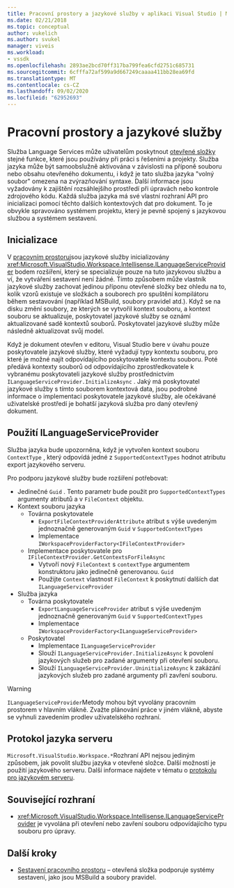 ```yaml
---
title: Pracovní prostory a jazykové služby v aplikaci Visual Studio | Microsoft Docs
ms.date: 02/21/2018
ms.topic: conceptual
author: vukelich
ms.author: svukel
manager: viveis
ms.workload:
- vssdk
ms.openlocfilehash: 2893ae2bcd70ff317ba799fea6cfd2751c685731
ms.sourcegitcommit: 6cfffa72af599a9d667249caaaa411bb28ea69fd
ms.translationtype: MT
ms.contentlocale: cs-CZ
ms.lasthandoff: 09/02/2020
ms.locfileid: "62952693"
---
```

# <a name="workspaces-and-language-services"></a>Pracovní prostory a jazykové služby

Služba Language Services může uživatelům poskytnout [otevřené složky](../ide/develop-code-in-visual-studio-without-projects-or-solutions.md) stejné funkce, které jsou používány při práci s řešeními a projekty. Služba jazyka může být samoobslužně aktivována v závislosti na příponě souboru nebo obsahu otevřeného dokumentu, i když je tato služba jazyka "volný soubor" omezena na zvýrazňování syntaxe. Další informace jsou vyžadovány k zajištění rozsáhlejšího prostředí při úpravách nebo kontrole zdrojového kódu. Každá služba jazyka má své vlastní rozhraní API pro inicializaci pomocí těchto dalších kontextových dat pro dokument. To je obvykle spravováno systémem projektu, který je pevně spojený s jazykovou službou a systémem sestavení.

## <a name="initialization"></a>Inicializace

V [pracovním prostoru](workspaces.md)jsou jazykové služby inicializovány <xref:Microsoft.VisualStudio.Workspace.Intellisense.ILanguageServiceProvider> bodem rozšíření, který se specializuje pouze na tuto jazykovou službu a ví, že vytváření sestavení není žádné. Tímto způsobem může vlastník jazykové služby zachovat jedinou příponu otevřené složky bez ohledu na to, kolik vzorů existuje ve složkách a souborech pro spuštění kompilátoru během sestavování (například MSBuild, soubory pravidel atd.). Když se na disku změní soubory, ze kterých se vytvořil kontext souboru, a kontext souboru se aktualizuje, poskytovatel jazykové služby se oznámí aktualizované sadě kontextů souborů. Poskytovatel jazykové služby může následně aktualizovat svůj model.

Když je dokument otevřen v editoru, Visual Studio bere v úvahu pouze poskytovatele jazykové služby, které vyžadují typy kontextu souboru, pro které je možné najít odpovídajícího poskytovatele kontextu souboru. Poté předává kontexty souborů od odpovídajícího zprostředkovatele k vybranému poskytovateli jazykové služby prostřednictvím `ILanguageServiceProvider.InitializeAsync` . Jaký má poskytovatel jazykové služby s tímto souborem kontextová data, jsou podrobné informace o implementaci poskytovatele jazykové služby, ale očekávané uživatelské prostředí je bohatší jazyková služba pro daný otevřený dokument.

## <a name="using-ilanguageserviceprovider"></a>Použití ILanguageServiceProvider

Služba jazyka bude upozorněna, když je vytvořen kontext souboru `ContextType` , který odpovídá jedné z `SupportedContextTypes` hodnot atributu export jazykového serveru.

Pro podporu jazykové služby bude rozšíření potřebovat:

- Jedinečné `Guid` . Tento parametr bude použit pro `SupportedContextTypes` argumenty atributů a v `FileContext` objektu.
- Kontext souboru jazyka
  - Továrna poskytovatele
    - `ExportFileContextProviderAttribute` atribut s výše uvedeným jednoznačně generovaným `Guid` v `SupportedContextTypes`
    - Implementace `IWorkspaceProviderFactory<IFileContextProvider>`
  - Implementace poskytovatele pro `IFileContextProvider.GetContextsForFileAsync`
    - Vytvoří nový `FileContext` s `contextType` argumentem konstruktoru jako jedinečně generovanou. `Guid`
    - Použijte `Context` vlastnost `FileContext` k poskytnutí dalších dat `ILanguageServiceProvider`
- Služba jazyka
  - Továrna poskytovatele
    - `ExportLanguageServiceProvider` atribut s výše uvedeným jednoznačně generovaným `Guid` v `SupportedContextTypes`
    - Implementace `IWorkspaceProviderFactory<ILanguageServiceProvider>`
  - Poskytovatel
    - Implementace `ILanguageServiceProvider`
    - Slouží `ILanguageServiceProvider.InitializeAsync` k povolení jazykových služeb pro zadané argumenty při otevření souboru.
    - Slouží `ILanguageServiceProvider.UninitializeAsync` k zakázání jazykových služeb pro zadané argumenty při zavření souboru.

>[!WARNING]
>`ILanguageServiceProvider`Metody mohou být vyvolány pracovním prostorem v hlavním vlákně. Zvažte plánování práce v jiném vlákně, abyste se vyhnuli zavedením prodlev uživatelského rozhraní.

## <a name="language-server-protocol"></a>Protokol jazyka serveru

`Microsoft.VisualStudio.Workspace.*`Rozhraní API nejsou jediným způsobem, jak povolit službu jazyka v otevřené složce. Další možností je použití jazykového serveru. Další informace najdete v tématu o [protokolu pro jazykovém serveru](language-server-protocol.md).

## <a name="related-interfaces"></a>Související rozhraní

- <xref:Microsoft.VisualStudio.Workspace.Intellisense.ILanguageServiceProvider> je vyvolána při otevření nebo zavření souboru odpovídajícího typu souboru pro úpravy.

## <a name="next-steps"></a>Další kroky

* [Sestavení pracovního prostoru](workspace-build.md) – otevřená složka podporuje systémy sestavení, jako jsou MSBuild a soubory pravidel.